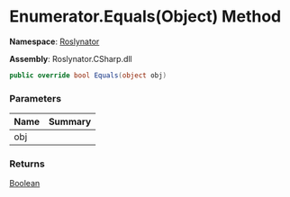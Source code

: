 # Enumerator\.Equals\(Object\) Method

**Namespace**: [Roslynator](../../../README.md)

**Assembly**: Roslynator\.CSharp\.dll

```csharp
public override bool Equals(object obj)
```

### Parameters

| Name | Summary |
| ---- | ------- |
| obj | |

### Returns

[Boolean](https://docs.microsoft.com/en-us/dotnet/api/system.boolean)

